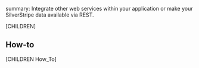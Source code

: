 summary: Integrate other web services within your application or make your SilverStripe data available via REST.

[CHILDREN]

## How-to

[CHILDREN How_To]